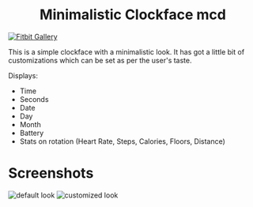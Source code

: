 <h1 align="center">
    <br>
    Minimalistic Clockface mcd
    <br>
</h1>


[![Fitbit Gallery](https://img.shields.io/static/v1?logo=fitbit&label=Fitbit&message=Gallery&color=00B0B9&style=for-the-badge)](https://gallery.fitbit.com/details/later)

This is a simple clockface with a minimalistic look. It has got a little bit of customizations which can be set as per the user's taste.
<br>

Displays:
- Time
- Seconds
- Date
- Day
- Month
- Battery
- Stats on rotation (Heart Rate, Steps, Calories, Floors, Distance)

# Screenshots

![default look](screenshots/later.)
![customized look](screenshots/later.)

<br>
